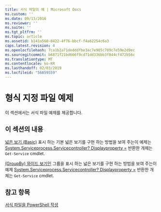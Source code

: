 ```yaml
---
title: 서식 파일의 예 | Microsoft Docs
ms.custom: ''
ms.date: 09/13/2016
ms.reviewer: ''
ms.suite: ''
ms.tgt_pltfrm: ''
ms.topic: article
ms.assetid: b141a560-0422-4f76-bbcf-f4a62254c6a3
caps.latest.revision: 4
ms.openlocfilehash: 7ca1b2a71dedddfbe3ac7e905c789c7e59e2d9ec
ms.sourcegitcommit: b6871f21bd666f9cd71dd336bb3f844cf472b56c
ms.translationtype: MT
ms.contentlocale: ko-KR
ms.lasthandoff: 02/03/2019
ms.locfileid: "56859559"
---
```

# <a name="examples-of-formatting-files"></a>형식 지정 파일 예제

이 섹션에서는 서식 파일 예제를 제공합니다.

## <a name="in-this-section"></a>이 섹션의 내용

[넓은 보기 (Basic)](./wide-view-basic.md) 표시 하는 기본 넓은 보기를 구현 하는 방법을 보여 주는이 예제는 [System.Serviceprocess.Servicecontroller? Displayproperty =](/dotnet/api/System.ServiceProcess.ServiceController) 반환한 개체는 `Get-Service` cmdlet.

[(GroupBy) 와이드 보기인](./wide-view-groupby.md) 그룹을 표시 하는 넓은 보기를 구현 하는 방법을 보여 주는이 예제 [System.Serviceprocess.Servicecontroller? Displayproperty =](/dotnet/api/System.ServiceProcess.ServiceController) 반환한 개체는 `Get-Service` cmdlet.

## <a name="see-also"></a>참고 항목

[서식 파일을 PowerShell 작성](./writing-a-powershell-formatting-file.md)

